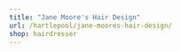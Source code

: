 ```yaml
---
title: "Jane Moore's Hair Design"
url: /hartlepool/jane-moores-hair-design/
shop: hairdresser
---
```

